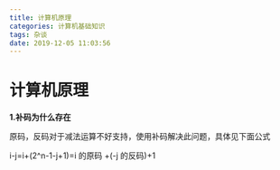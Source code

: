 ```yaml
---
title: 计算机原理
categories: 计算机基础知识
tags: 杂谈
date: 2019-12-05 11:03:56
---
```

# 计算机原理

**1.补码为什么存在**



原码，反码对于减法运算不好支持，使用补码解决此问题，具体见下面公式



i-j=i+(2^n-1-j+1)=i 的原码 +(-j 的反码)+1